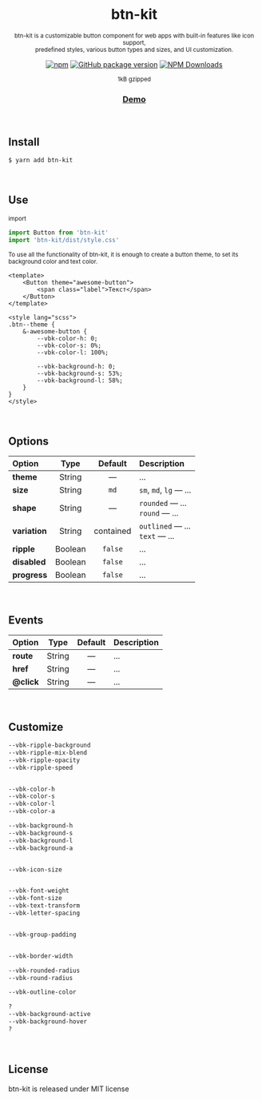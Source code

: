 <div align="center">
<br>

# btn-kit
<sup>btn-kit is a customizable button component for web apps with built-in features like icon support,<br>
predefined styles, various button types and sizes, and UI customization.</sup>

[![npm](https://img.shields.io/npm/v/btn-kit.svg?colorB=brightgreen)](https://www.npmjs.com/package/btn-kit)
[![GitHub package version](https://img.shields.io/github/package-json/v/ux-ui-pro/btn-kit.svg)](https://github.com/ux-ui-pro/btn-kit)
[![NPM Downloads](https://img.shields.io/npm/dm/btn-kit.svg?style=flat)](https://www.npmjs.org/package/btn-kit)

<sup>1kB gzipped</sup>

<h3><a href="https://qpgzlf.csb.app/">Demo</a></h3>
</div>
<br>

## Install
```
$ yarn add btn-kit
```
<br>

## Use
<sub>import</sub>
```javascript
import Button from 'btn-kit'
import 'btn-kit/dist/style.css'
```

<sub>To use all the functionality of btn-kit, it is enough to create a button theme, to set its background color and text color.</sub>
```vue
<template>
	<Button theme="awesome-button">
		<span class="label">Текст</span>
	</Button>
</template>

<style lang="scss">
.btn--theme {
    &-awesome-button {
        --vbk-color-h: 0;
        --vbk-color-s: 0%;
        --vbk-color-l: 100%;

        --vbk-background-h: 0;
        --vbk-background-s: 53%;
        --vbk-background-l: 58%;
    }
}
</style>
```
<br>

## Options
| Option         | Type     | Default      | Description                              |
| :------------- | :------: | :----------: | :--------------------------------------- |
| **theme**      | String   | —            | ...                                      |
| **size**       | String   | `md`         | `sm`, `md`, `lg` — ...                   |
| **shape**      | String   | —            | `rounded` — ...<br>`round` — ...         |
| **variation**  | String   | contained    | `outlined` — ...<br>`text` — ...         |
| **ripple**     | Boolean  | `false`      | ...                                      |
| **disabled**   | Boolean  | `false`      | ...                                      |
| **progress**   | Boolean  | `false`      | ...                                      |
<br>

## Events
| Option         | Type     | Default      | Description                              |
| :------------- | :------: | :----------: | :--------------------------------------- |
| **route**      | String   | —            | ...                                      |
| **href**       | String   | —            | ...                                      |
| **@click**     | String   | —            | ...                                      |
<br>

## Customize
```css
--vbk-ripple-background
--vbk-ripple-mix-blend
--vbk-ripple-opacity
--vbk-ripple-speed


--vbk-color-h
--vbk-color-s
--vbk-color-l
--vbk-color-a

--vbk-background-h
--vbk-background-s
--vbk-background-l
--vbk-background-a


--vbk-icon-size


--vbk-font-weight
--vbk-font-size
--vbk-text-transform
--vbk-letter-spacing


--vbk-group-padding


--vbk-border-width

--vbk-rounded-radius
--vbk-round-radius

--vbk-outline-color

?
--vbk-background-active
--vbk-background-hover
?
```
<br>

## License
btn-kit is released under MIT license